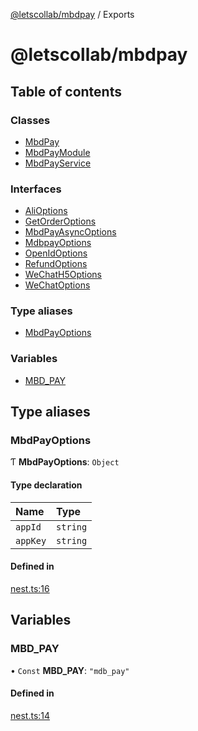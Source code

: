 [@letscollab/mbdpay](README.md) / Exports

# @letscollab/mbdpay

## Table of contents

### Classes

- [MbdPay](classes/MbdPay.md)
- [MbdPayModule](classes/MbdPayModule.md)
- [MbdPayService](classes/MbdPayService.md)

### Interfaces

- [AliOptions](interfaces/AliOptions.md)
- [GetOrderOptions](interfaces/GetOrderOptions.md)
- [MbdPayAsyncOptions](interfaces/MbdPayAsyncOptions.md)
- [MdbpayOptions](interfaces/MdbpayOptions.md)
- [OpenIdOptions](interfaces/OpenIdOptions.md)
- [RefundOptions](interfaces/RefundOptions.md)
- [WeChatH5Options](interfaces/WeChatH5Options.md)
- [WeChatOptions](interfaces/WeChatOptions.md)

### Type aliases

- [MbdPayOptions](modules.md#mbdpayoptions)

### Variables

- [MBD_PAY](modules.md#mbd_pay)

## Type aliases

### MbdPayOptions

Ƭ **MbdPayOptions**: `Object`

#### Type declaration

| Name     | Type     |
| :------- | :------- |
| `appId`  | `string` |
| `appKey` | `string` |

#### Defined in

[nest.ts:16](https://github.com/deskbtm-letscollab/mbdpay/blob/b88957d/src/nest.ts#L16)

## Variables

### MBD_PAY

• `Const` **MBD_PAY**: `"mdb_pay"`

#### Defined in

[nest.ts:14](https://github.com/deskbtm-letscollab/mbdpay/blob/b88957d/src/nest.ts#L14)
